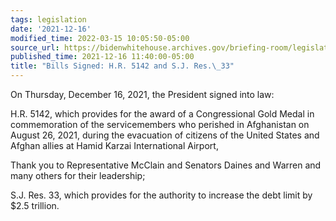 ```yaml
---
tags: legislation
date: '2021-12-16'
modified_time: 2022-03-15 10:05:50-05:00
source_url: https://bidenwhitehouse.archives.gov/briefing-room/legislation/2021/12/16/bills-signed-h-r-5142-and-s-j-res-33/
published_time: 2021-12-16 11:40:00-05:00
title: "Bills Signed: H.R. 5142 and S.J. Res.\_33"
---
```

 
On Thursday, December 16, 2021, the President signed into law:

H.R. 5142, which provides for the award of a Congressional Gold Medal in
commemoration of the servicemembers who perished in Afghanistan on
August 26, 2021, during the evacuation of citizens of the United States
and Afghan allies at Hamid Karzai International Airport,

Thank you to Representative McClain and Senators Daines and Warren and
many others for their leadership;

S.J. Res. 33, which provides for the authority to increase the debt
limit by $2.5 trillion.
